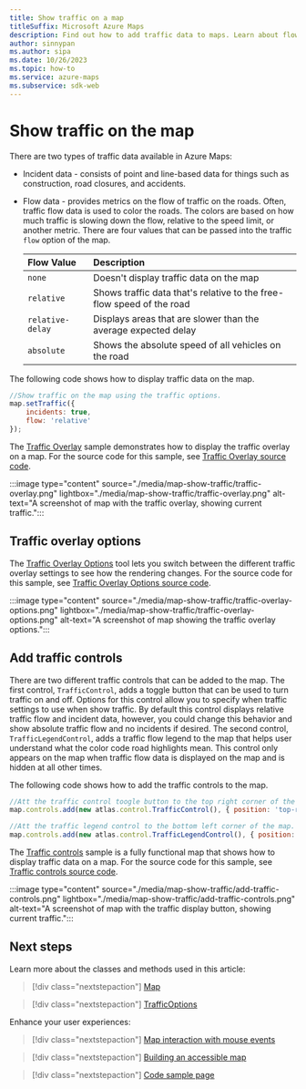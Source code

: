 ```yaml
---
title: Show traffic on a map
titleSuffix: Microsoft Azure Maps
description: Find out how to add traffic data to maps. Learn about flow data, and see how to use the Azure Maps Web SDK to add incident data and flow data to maps.
author: sinnypan
ms.author: sipa
ms.date: 10/26/2023
ms.topic: how-to
ms.service: azure-maps
ms.subservice: sdk-web
---
```


# Show traffic on the map

There are two types of traffic data available in Azure Maps:

- Incident data - consists of point and line-based data for things such as construction, road closures, and accidents.
- Flow data - provides metrics on the flow of traffic on the roads. Often, traffic flow data is used to color the roads. The colors are based on how much traffic is slowing down the flow, relative to the speed limit, or another metric. There are four values that can be passed into the traffic `flow` option of the map.

    |Flow Value | Description|
    | :-- | :-- |
    | `none` | Doesn't display traffic data on the map |
    | `relative` | Shows traffic data that's relative to the free-flow speed of the road |
    | `relative-delay` | Displays areas that are slower than the average expected delay |
    | `absolute` | Shows the absolute speed of all vehicles on the road |

The following code shows how to display traffic data on the map.

```javascript
//Show traffic on the map using the traffic options.
map.setTraffic({
    incidents: true,
    flow: 'relative'
});
```

The [Traffic Overlay] sample demonstrates how to display the traffic overlay on a map. For the source code for this sample, see [Traffic Overlay source code].

:::image type="content" source="./media/map-show-traffic/traffic-overlay.png" lightbox="./media/map-show-traffic/traffic-overlay.png" alt-text="A screenshot of map with the traffic overlay, showing current traffic.":::

<!--------------------------------------------------
> [!VIDEO //codepen.io/azuremaps/embed/WMLRPw/?height=500&theme-id=0&default-tab=js,result&embed-version=2&editable=true]
-------------------------------------------------->

## Traffic overlay options

The [Traffic Overlay Options] tool lets you switch between the different traffic overlay settings to see how the rendering changes. For the source code for this sample, see [Traffic Overlay Options source code].

:::image type="content" source="./media/map-show-traffic/traffic-overlay-options.png" lightbox="./media/map-show-traffic/traffic-overlay-options.png" alt-text="A screenshot of map showing the traffic overlay options.":::

<!--------------------------------------------------
> [!VIDEO //codepen.io/azuremaps/embed/RwbPqRY/?height=700&theme-id=0&default-tab=result]
-------------------------------------------------->

## Add traffic controls

There are two different traffic controls that can be added to the map. The first control, `TrafficControl`, adds a toggle button that can be used to turn traffic on and off. Options for this control allow you to specify when traffic settings to use when show traffic. By default this control displays relative traffic flow and incident data, however, you could change this behavior and show absolute traffic flow and no incidents if desired. The second control, `TrafficLegendControl`, adds a traffic flow legend to the map that helps user understand what the color code road highlights mean. This control only appears on the map when traffic flow data is displayed on the map and is hidden at all other times.

The following code shows how to add the traffic controls to the map.

```JavaScript
//Att the traffic control toogle button to the top right corner of the map.
map.controls.add(new atlas.control.TrafficControl(), { position: 'top-right' });

//Att the traffic legend control to the bottom left corner of the map.
map.controls.add(new atlas.control.TrafficLegendControl(), { position: 'bottom-left' });
```

The [Traffic controls] sample is a fully functional map that shows how to display traffic data on a map. For the source code for this sample, see [Traffic controls source code].

:::image type="content" source="./media/map-show-traffic/add-traffic-controls.png" lightbox="./media/map-show-traffic/add-traffic-controls.png" alt-text="A screenshot of map with the traffic display button, showing current traffic.":::

<!--------------------------------------------------
> [!VIDEO https://codepen.io/azuremaps/embed/ZEWaeLJ?height500&theme-id=0&default-tab=js,result&embed-version=2&editable=true]
-------------------------------------------------->

## Next steps

Learn more about the classes and methods used in this article:

> [!div class="nextstepaction"]
> [Map]

> [!div class="nextstepaction"]
> [TrafficOptions]

Enhance your user experiences:

> [!div class="nextstepaction"]
> [Map interaction with mouse events]

> [!div class="nextstepaction"]
> [Building an accessible map]

> [!div class="nextstepaction"]
> [Code sample page]

[Building an accessible map]: map-accessibility.md
[Code sample page]: https://samples.azuremaps.com/
[Map interaction with mouse events]: map-events.md
[Map]: /javascript/api/azure-maps-control/atlas.map
[Traffic controls source code]: https://github.com/Azure-Samples/AzureMapsCodeSamples/blob/main/Samples/Traffic/Traffic%20controls/Traffic%20controls.html
[Traffic controls]: https://samples.azuremaps.com/traffic/traffic-controls
[Traffic Overlay Options source code]: https://github.com/Azure-Samples/AzureMapsCodeSamples/blob/main/Samples/Traffic/Traffic%20Overlay%20Options/Traffic%20Overlay%20Options.html
[Traffic Overlay Options]: https://samples.azuremaps.com/traffic/traffic-overlay-options
[Traffic Overlay source code]: https://github.com/Azure-Samples/AzureMapsCodeSamples/blob/main/Samples/Traffic/Traffic%20Overlay/Traffic%20Overlay.html
[Traffic Overlay]: https://samples.azuremaps.com/traffic/traffic-overlay
[TrafficOptions]: /javascript/api/azure-maps-control/atlas.trafficoptions
